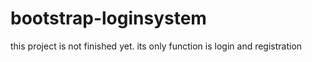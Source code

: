 # bootstrap-loginsystem
this project is not finished yet. its only function is login and registration
